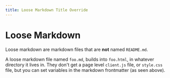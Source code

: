 ```yaml
---
title: Loose Markdown Title Override
---
```

# Loose Markdown

Loose markdown are markdown files that are **not** named `README.md`.

A loose markdown file named `foo.md`, builds into `foo.html`, in whatever directory it lives in. They don't get a page level `client.js` file, or `style.css` file, but you can set variables in the markdown frontmatter (as seen above).
